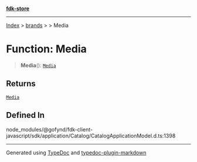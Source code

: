 [**fdk-store**](../../../README.md)
***

[Index](../../../API.md) > [brands](../../README.md) > [<internal>](../README.md) > Media

# Function: Media

> **Media**(): [`Media`](../type-aliases/type-alias.Media.md)

## Returns

[`Media`](../type-aliases/type-alias.Media.md)

## Defined In

node\_modules/@gofynd/fdk-client-javascript/sdk/application/Catalog/CatalogApplicationModel.d.ts:1398

***
Generated using [TypeDoc](https://typedoc.org/) and [typedoc-plugin-markdown](https://www.npmjs.com/package/typedoc-plugin-markdown)
